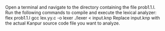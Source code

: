 Open a terminal and navigate to the directory containing the file prob1.1.l.
Run the following commands to compile and execute the lexical analyzer:
flex prob1.1.l
gcc lex.yy.c -o lexer
./lexer < input.knp
Replace input.knp with the actual Kanpur source code file you want to analyze.
